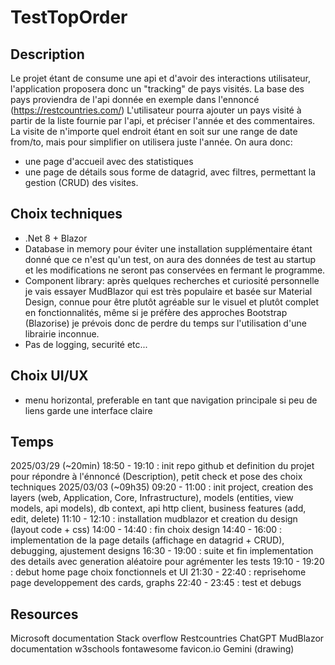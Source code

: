 # TestTopOrder

## Description
Le projet étant de consume une api et d'avoir des interactions utilisateur, l'application proposera donc un "tracking" de pays visités.
La base des pays proviendra de l'api donnée en exemple dans l'ennoncé (https://restcountries.com/)
L'utilisateur pourra ajouter un pays visité à partir de la liste fournie par l'api, et préciser l'année et des commentaires.
La visite de n'importe quel endroit étant en soit sur une range de date from/to, mais pour simplifier on utilisera juste l'année.
On aura donc:
- une page d'accueil avec des statistiques
- une page de détails sous forme de datagrid, avec filtres, permettant la gestion (CRUD) des visites.

## Choix techniques
- .Net 8 + Blazor
- Database in memory pour éviter une installation supplémentaire étant donné que ce n'est qu'un test, on aura des données de test au startup et les modifications ne seront pas conservées en fermant le programme.
- Component library: après quelques recherches et curiosité personnelle je vais essayer MudBlazor qui est très populaire et basée sur Material Design, connue pour être plutôt agréable sur le visuel et plutôt complet en fonctionnalités, même si je préfère des approches Bootstrap (Blazorise) je prévois donc de perdre du temps sur l'utilisation d'une librairie inconnue.
- Pas de logging, securité etc...

## Choix UI/UX
- menu horizontal, preferable en tant que navigation principale si peu de liens garde une interface claire

## Temps
2025/03/29 (~20min)
18:50 - 19:10 : init repo github et definition du projet pour répondre à l'énnoncé (Description), petit check et pose des choix techniques
2025/03/03 (~09h35)
09:20 - 11:00 : init project, creation des layers (web, Application, Core, Infrastructure), models (entities, view models, api models), db context, api http client, business features (add, edit, delete)
11:10 - 12:10 : installation mudblazor et creation du design (layout code + css)
14:00 - 14:40 : fin choix design
14:40 - 16:00 : implementation de la page details (affichage en datagrid + CRUD), debugging, ajustement designs
16:30 - 19:00 : suite et fin implementation des details avec generation aléatoire pour agrémenter les tests
19:10 - 19:20 : debut home page choix fonctionnels et UI
21:30 - 22:40 : reprisehome page developpement des cards, graphs
22:40 - 23:45 : test et debugs

## Resources
Microsoft documentation
Stack overflow
Restcountries
ChatGPT
MudBlazor documentation
w3schools
fontawesome
favicon.io
Gemini (drawing)